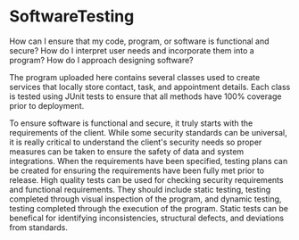 # SoftwareTesting
How can I ensure that my code, program, or software is functional and secure?
How do I interpret user needs and incorporate them into a program?
How do I approach designing software?

The program uploaded here contains several classes used to create services that locally store contact, task, and appointment details. Each class is tested using JUnit tests to ensure that all methods have 100% coverage prior to deployment.

To ensure software is functional and secure, it truly starts with the requirements of the client. While some security standards can be universal, it is really critical to understand the client's security needs so proper measures can be taken to ensure the safety of data and system integrations. When the requirements have been specified, testing plans can be created for ensuring the requirements have been fully met prior to release. High quality tests can be used for checking security requirements and functional requirements. They should include static testing, testing completed through visual inspection of the program, and dynamic testing, testing completed through the execution of the program. Static tests can be benefical for identifying inconsistencies, structural defects, and deviations from standards. 

